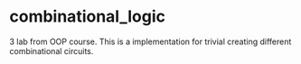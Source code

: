 # combinational_logic
3 lab from OOP course.
This is a implementation for trivial creating different combinational circuits.
